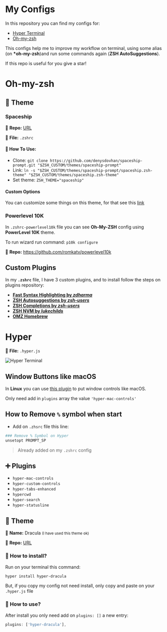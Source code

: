 # My Configs

In this repository you can find my configs for:

-   [Hyper Terminal](https://hyper.is/)
-   [Oh-my-zsh](https://ohmyz.sh/)

This configs help me to improve my workflow on terminal, using some alias (on **\*oh-my-zsh**)and run some commands again (**ZSH AutoSuggestions**).

If this repo is useful for you give a star!

# Oh-my-zsh

## 🎨 Theme

### Spaceship

🔗 **Repo:** [URL](https://github.com/denysdovhan/spaceship-prompt)

📁 **File:** `.zshrc`

#### 📖 **How To Use:**

-   Clone: `git clone https://github.com/denysdovhan/spaceship-prompt.git "$ZSH_CUSTOM/themes/spaceship-prompt"`
-   Link: `ln -s "$ZSH_CUSTOM/themes/spaceship-prompt/spaceship.zsh-theme" "$ZSH_CUSTOM/themes/spaceship.zsh-theme"`
-   Set theme: `ZSH_THEME="spaceship"`

#### Custom Options

You can customize some things on this theme, for that see this [link](https://github.com/denysdovhan/spaceship-prompt/blob/master/docs/Options.md)

### Powerlevel 10K

In `.zshrc-powerlevel10k` file you can see **Oh-My-ZSH** config using **PowerLevel 10K** theme.

To run wizard run command: `p10k configure`

🔗 **Repo:** https://github.com/romkatv/powerlevel10k

## Custom Plugins

In my **`.zshrc`** file, I have 3 custom plugins, and to install follow the steps on plugins repository:

-   **[Fast Syntax Highlighting by _zdharma_](https://github.com/zdharma/fast-syntax-highlighting)**
-   **[ZSH Autosuggestions by _zsh-users_](https://github.com/zsh-users/zsh-autosuggestions)**
-   **[ZSH Completions by _zsh-users_](https://github.com/zsh-users/zsh-completions)**
-   **[ZSH NVM by _lukechilds_](https://github.com/lukechilds/zsh-nvm)**
-   **[OMZ Homebrew](https://github.com/digitalraven/omz-homebrew)**

# Hyper

📁 **File:** `.hyper.js`

![Hyper Terminal](https://i.ibb.co/FndX03L/image.png)

## Window Buttons like macOS

In **Linux** you can use [this plugin](https://github.com/krve/hyper-mac-controls) to put window controls like macOS.

Only need add in `plugins` array the value `'hyper-mac-controls'`

## How to Remove `%` symbol when start

-   Add on `.zhsrc` file this line:

```bash
### Remove % Symbol on Hyper
unsetopt PROMPT_SP
```

> Already added on my `.zshrc` config

## ➕ Plugins

-   `hyper-mac-controls`
-   `hyper-custom-controls`
-   `hyper-tabs-enhanced`
-   `hypercwd`
-   `hyper-search`
-   `hyper-statusline`

## 🎨 Theme

💬 **Name:** Dracula <small>(I have used this theme ok)</small>

🔗 **Repo:** [URL](https://github.com/dracula/hyper)

### 📖 How to install?

Run on your terminal this command:

```bash
hyper install hyper-dracula
```

But, if you copy my config not need install, only copy and paste on your `.hyper.js` file

### 📖 How to use?

After install you only need add on `plugins: []` a new entry:

```javascript
plugins: ['hyper-dracula'],
```

